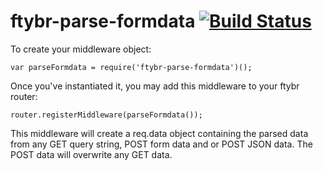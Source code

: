 # ftybr-parse-formdata [![Build Status](https://secure.travis-ci.org/connrs/node-ftybr-parse-formdata.png?branch=master)](http://travis-ci.org/connrs/node-ftybr-parse-formdata)

To create your middleware object:

    var parseFormdata = require('ftybr-parse-formdata')();

Once you've instantiated it, you may add this middleware to your ftybr router:

    router.registerMiddleware(parseFormdata());

This middleware will create a req.data object containing the parsed data from any GET query string, POST form data and or POST JSON data. The POST data will overwrite any GET data.
